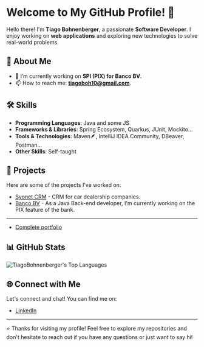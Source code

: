 # Welcome to My GitHub Profile! 👋

Hello there! I'm **Tiago Bohnenberger**, a passionate **Software Developer**. I enjoy working on **web applications** and exploring new technologies to solve real-world problems.

## 🚀 About Me

- 🔭 I’m currently working on **SPI (PIX) for Banco BV**.
- 📫 How to reach me: **tiagoboh10@gmail.com**.

## 🛠️ Skills

- **Programming Languages**: Java and some JS
- **Frameworks & Libraries**: Spring Ecosystem, Quarkus, JUnit, Mockito...
- **Tools & Technologies**: Maven🪶, IntelliJ IDEA Community, DBeaver, Postman...
- **Other Skills**: Self-taught

## 📂 Projects

Here are some of the projects I've worked on:

- [Syonet CRM](https://syonet.com/pt-br/) - CRM for car dealership companies.
- [Banco BV](https://www.bv.com.br/) - As a Java Back-end developer, I'm currently working on the PIX feature of the bank.
---
- [Complete portfolio](https://github.com/TiagoBohnenberger?tab=repositories)


## 📊 GitHub Stats

![TiagoBohnenberger's Top Languages](https://github-readme-stats.vercel.app/api/top-langs/?username=TiagoBohnenberger&theme=vue-dark&show_icons=true&hide_border=true&layout=compact)

## 🌐 Connect with Me

Let's connect and chat! You can find me on:

- [LinkedIn](https://www.linkedin.com/in/tiago-bohnenberger-1ba559156/)

---

⭐️ Thanks for visiting my profile! Feel free to explore my repositories and don't hesitate to reach out if you have any questions or just want to say hi!

